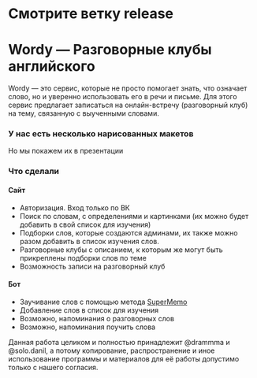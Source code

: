 # Смотрите ветку release

# Wordy — Разговорные клубы английского
Wordy — это сервис, которые не просто помогает знать, что означает слово, но и уверенно использовать его в речи и письме. Для этого сервис предлагает записаться на онлайн-встречу (разговорный клуб) на тему, связанную с выученными словами.
### У нас есть несколько нарисованных макетов
Но мы покажем их в презентации
### Что сделали
#### Сайт
* Авторизация. Вход только по ВК
* Поиск по словам, с определениями и картинками (их можно будет добавить в свой список для изучения)
* Подборки слов, которые создаются админами, их также можно разом добавить в список изучения слов.
* Разговорные клубы с описанием, к которым же могут быть прикреплены подборки слов по теме
* Возможность записи на разговорный клуб
#### Бот
* Заучивание слов с помощью метода [SuperMemo](https://en.wikipedia.org/wiki/SuperMemo)
* Добавление слов в список для изучения
* Возможно, напоминания о разговорных слов
* Возможно, напоминания поучить слова


Данная работа целиком и полностью принадлежит @drammma и @solo.danil, а потому копирование, распространение и иное использование программы и материалов для её работы допустимо только с нашего согласия.

